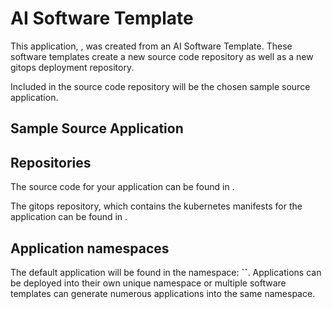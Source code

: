 # AI Software Template

This application, , was created from an AI Software Template. These software templates create a new source code repository as well as a new gitops deployment repository.

Included in the source code repository will be the chosen sample source application.

## Sample Source Application



## Repositories

The source code for your application can be found in [ ]( ).
 
The gitops repository, which contains the kubernetes manifests for the application can be found in 
[ ]( ). 

## Application namespaces 

The default application will be found in the namespace: **``**. Applications can be deployed into their own unique namespace or multiple software templates can generate numerous applications into the same namespace.